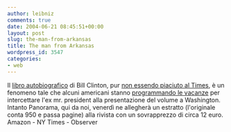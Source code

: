 ```yaml
---
author: leibniz
comments: true
date: 2004-06-21 08:45:51+00:00
layout: post
slug: the-man-from-arkansas
title: The man from Arkansas
wordpress_id: 3547
categories:
- web
---
```


Il [libro autobiografico](http://www.amazon.com/exec/obidos/ASIN/0375414576/ref=nosim/edazzlenet-20/104-1875654-9733569?dev-t=DRMCNRTARZTIR) di Bill Clinton, pur [non essendo piaciuto al Times](http://www.nytimes.com/2004/06/20/books/20CLIN.html?ei=5006&en=b1de08dbc243a997&ex=1088308800&partner=ALTAVISTA1&pagewanted=print&position=), è un fenomeno tale che alcuni americani stanno [programmando le vacanze](http://observer.guardian.co.uk/review/story/0,6903,1242754,00.html) per intercettare l'ex mr. president alla presentazione del volume a Washington. Intanto Panorama, qui da noi, venerdì ne allegherà un estratto (l'originale conta 950 e passa pagine) alla rivista con un sovrapprezzo di circa 12 euro.
Amazon - NY Times - Observer
